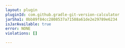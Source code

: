 ```yaml
---
layout: plugin
pluginId: com.github.gradle-git-version-calculator
jarSha1: 0bb89f84cc2808537a71588a61de2e29789e6234
isJarAvailable: true
error: NONE
violations: []

---
```

